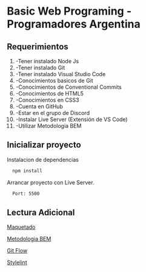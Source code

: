 # Basic Web Programing -Programadores Argentina

## Requerimientos

1. -Tener instalado Node Js
2. -Tener instalado Git
3. -Tener instalado Visual Studio Code
4. -Conocimientos basicos de Git
5. -Conocimientos de Conventional Commits
6. -Conocimientos de HTML5
7. -Conocimientos en CSS3
8. -Cuenta en GitHub
9. -Estar en el grupo de Discord
10. -Instalar Live Server (Extensión de VS Code)
11. -Utilizar Metodologia BEM

## Inicializar proyecto

Instalacion de dependencias

```bash
  npm install
```

Arrancar proyecto con Live Server.

```bash
  Port: 5500
```

## Lectura Adicional

[Maquetado](https://www.solvetic.com/tutoriales/article/1362-maquetacion-con-html5-para-seo-con-sentido-semantico/)

[Metodologia BEM](https://fixu.cl/que-es-la-metodologia-bem-y-como-se-aplica-al-front-end/)

[Git Flow](https://www.atlassian.com/es/git/tutorials/comparing-workflows/gitflow-workflow#:~:text=Gitflow%20es%20un%20modelo%20alternativo,vez%20y%20quien%20lo%20populariz%C3%B3.)

[Stylelint](https://stylelint.io/user-guide/rules/list)
